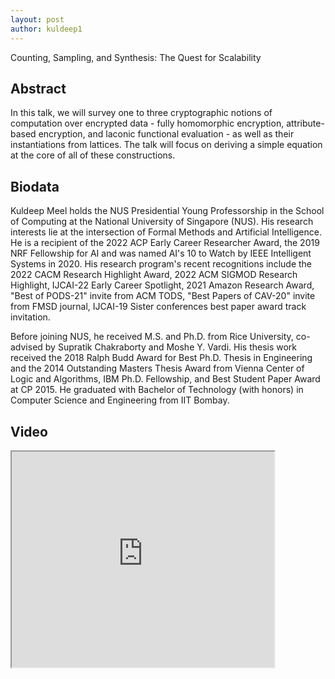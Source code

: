 ```yaml
---
layout: post
author: kuldeep1
---
```

Counting, Sampling, and Synthesis: The Quest for Scalability

## Abstract
In this talk, we will survey one to three cryptographic notions of computation over encrypted data - fully homomorphic encryption, attribute-based encryption, and laconic functional evaluation - as well as their instantiations from lattices. The talk will focus on deriving a simple equation at the core of all of these constructions. 

## Biodata
Kuldeep Meel holds the NUS Presidential Young Professorship in the School of Computing at the National University of Singapore (NUS). His research interests lie at the intersection of Formal Methods and Artificial Intelligence. He is a recipient of the 2022 ACP Early Career Researcher Award, the 2019 NRF Fellowship for AI and was named AI's 10 to Watch by IEEE Intelligent Systems in 2020. His research program's recent recognitions include the 2022 CACM Research Highlight Award, 2022 ACM SIGMOD Research Highlight, IJCAI-22 Early Career Spotlight, 2021 Amazon Research Award, "Best of PODS-21" invite from ACM TODS, "Best Papers of CAV-20" invite from FMSD journal, IJCAI-19 Sister conferences best paper award track invitation.

Before joining NUS, he received M.S. and Ph.D. from Rice University, co-advised by Supratik Chakraborty and Moshe Y. Vardi. His thesis work received the 2018 Ralph Budd Award for Best Ph.D. Thesis in Engineering and the 2014 Outstanding Masters Thesis Award from Vienna Center of Logic and Algorithms, IBM Ph.D. Fellowship, and Best Student Paper Award at CP 2015. He graduated with Bachelor of Technology (with honors) in Computer Science and Engineering from IIT Bombay.

## Video
<iframe width="420" height="345" src=" https://www.youtube.com/embed/
qJstLPjOuoU">  
</iframe>
